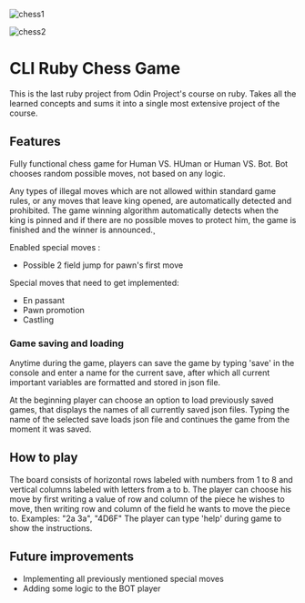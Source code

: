 ![chess1](https://github.com/99vik/Chess/assets/106154264/0cecece2-85e4-4abd-a12a-7064a5c57484)

![chess2](https://github.com/99vik/Chess/assets/106154264/977f9f42-4372-478c-8d0c-a97a8a877b83)

# CLI Ruby Chess Game

This is the last ruby project from Odin Project's course on ruby. Takes all the learned concepts and sums it into a single most extensive project 
of the course.

## Features
Fully functional chess game for Human VS. HUman or Human VS. Bot.
Bot chooses random possible moves, not based on any logic.

Any types of illegal moves which are not allowed within standard game rules, or any moves that leave king opened, are automatically detected and prohibited.
The game winning algorithm automatically detects when the king is pinned and if there are no possible moves to protect him, the game is finished and the winner is announced.¸

Enabled special moves :
- Possible 2 field jump for pawn's first move

Special moves that need to get implemented:
- En passant
- Pawn promotion
- Castling

### Game saving and loading
Anytime during the game, players can save the game by typing 'save' in the console and enter a name for the current save, after which all current important variables are formatted and stored  in json file.

At the beginning player can choose an option to load previously saved games, that displays the names of all currently saved json files. Typing the name of the selected save loads json file and continues the game from the moment it was saved.

## How to play
The board consists of horizontal rows labeled with numbers from 1 to 8 and vertical columns labeled with letters from a to b.
The player can choose his move by first writing a value of row and column of the piece he wishes to move, then writing row and column of the field he wants to move the piece to.
Examples: "2a 3a", "4D6F"
The player can type 'help' during game to show the instructions.

## Future improvements
- Implementing all previously mentioned special moves
- Adding some logic to the BOT player
